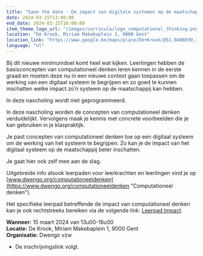 ```yaml
---
title: "Save the date - De impact van digitale systemen op de maatschappij"
date: 2024-03-15T13:00:00
end_date: 2024-03-15T16:00:00
item_theme_logo_url: "/images/curricula/logo_computational_thinking.png"
location: "De Krook, Miriam Makebaplein 1, 9000 Gent"
location_link: "https://www.google.be/maps/place/De+Krook/@51.0486039,3.7264986,17z/data=!3m1!4b1!4m6!3m5!1s0x47c3714effffffff:0x9b1a2c7f1cb8c825!8m2!3d51.0486039!4d3.7286873!16s%2Fg%2F1hc0gcm5l"
language: "nl"
---
```

Bij dit nieuwe minimumdoel komt heel wat kijken. Leerlingen hebben de basisconcepten van computationeel denken leren kennen in de eerste graad en moeten deze nu in een nieuwe context gaan toepassen om de werking van een digitaal systeem te begrijpen en zo goed te kunnen inschatten welke impact zo’n systeem op de maatschappij kan hebben.

In deze nascholing wordt niet geprogrammeerd.

In deze nascholing worden de concepten van computationeel denken verduidelijkt. Vervolgens maak je kennis met concrete voorbeelden die je kan gebruiken in je klaspraktijk.

Je past concepten van computationeel denken toe op een digitaal systeem om de werking van het systeem te begrijpen. Zo kan je de impact van het digitaal systeem op de maatschappij beter inschatten.

Je gaat hier ook zelf mee aan de slag.

Uitgebreide info alsook leerpaden voor leerkrachten en leerlingen vind je op [www.dwengo.org/computationeeldenken](https://www.dwengo.org/computationeeldenken "Computationeel denken").

Het specifieke leerpad betreffende de impact van computationeel denken kan je ook rechtstreeks bereiken via de volgende link: [Leerpad Impact](https://www.dwengo.org/learning-path.html?hruid=ct9_impact&language=nl&te=true&source_page=%2Fcomputational_thinking%2F&source_title=%20Computationeel%20Denken#ct9_0;nl;3 "Leerpad Impact").

**Wanneer:** 15 maart 2024 van 13u00-16u00<br>
**Locatie:** De Krook, Miriam Makebaplein 1, 9000 Gent<br>
**Organisatie:** Dwengo vzw

- De inschrijvingslink volgt.
